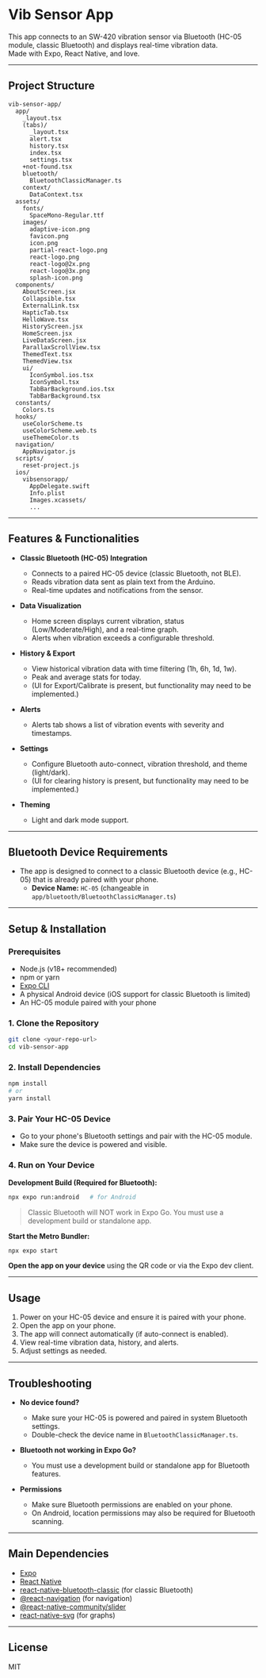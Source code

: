 # Vib Sensor App

This app connects to an SW-420 vibration sensor via Bluetooth (HC-05 module, classic Bluetooth) and displays real-time vibration data.  
Made with Expo, React Native, and love.

---

## Project Structure

```
vib-sensor-app/
  app/
    _layout.tsx
    (tabs)/
      _layout.tsx
      alert.tsx
      history.tsx
      index.tsx
      settings.tsx
    +not-found.tsx
    bluetooth/
      BluetoothClassicManager.ts
    context/
      DataContext.tsx
  assets/
    fonts/
      SpaceMono-Regular.ttf
    images/
      adaptive-icon.png
      favicon.png
      icon.png
      partial-react-logo.png
      react-logo.png
      react-logo@2x.png
      react-logo@3x.png
      splash-icon.png
  components/
    AboutScreen.jsx
    Collapsible.tsx
    ExternalLink.tsx
    HapticTab.tsx
    HelloWave.tsx
    HistoryScreen.jsx
    HomeScreen.jsx
    LiveDataScreen.jsx
    ParallaxScrollView.tsx
    ThemedText.tsx
    ThemedView.tsx
    ui/
      IconSymbol.ios.tsx
      IconSymbol.tsx
      TabBarBackground.ios.tsx
      TabBarBackground.tsx
  constants/
    Colors.ts
  hooks/
    useColorScheme.ts
    useColorScheme.web.ts
    useThemeColor.ts
  navigation/
    AppNavigator.js
  scripts/
    reset-project.js
  ios/
    vibsensorapp/
      AppDelegate.swift
      Info.plist
      Images.xcassets/
      ...
```

---

## Features & Functionalities

- **Classic Bluetooth (HC-05) Integration**

  - Connects to a paired HC-05 device (classic Bluetooth, not BLE).
  - Reads vibration data sent as plain text from the Arduino.
  - Real-time updates and notifications from the sensor.

- **Data Visualization**

  - Home screen displays current vibration, status (Low/Moderate/High), and a real-time graph.
  - Alerts when vibration exceeds a configurable threshold.

- **History & Export**

  - View historical vibration data with time filtering (1h, 6h, 1d, 1w).
  - Peak and average stats for today.
  - (UI for Export/Calibrate is present, but functionality may need to be implemented.)

- **Alerts**

  - Alerts tab shows a list of vibration events with severity and timestamps.

- **Settings**

  - Configure Bluetooth auto-connect, vibration threshold, and theme (light/dark).
  - (UI for clearing history is present, but functionality may need to be implemented.)

- **Theming**
  - Light and dark mode support.

---

## Bluetooth Device Requirements

- The app is designed to connect to a classic Bluetooth device (e.g., HC-05) that is already paired with your phone.
  - **Device Name:** `HC-05` (changeable in `app/bluetooth/BluetoothClassicManager.ts`)

---

## Setup & Installation

### Prerequisites

- Node.js (v18+ recommended)
- npm or yarn
- [Expo CLI](https://docs.expo.dev/get-started/installation/)
- A physical Android device (iOS support for classic Bluetooth is limited)
- An HC-05 module paired with your phone

### 1. Clone the Repository

```bash
git clone <your-repo-url>
cd vib-sensor-app
```

### 2. Install Dependencies

```bash
npm install
# or
yarn install
```

### 3. Pair Your HC-05 Device

- Go to your phone's Bluetooth settings and pair with the HC-05 module.
- Make sure the device is powered and visible.

### 4. Run on Your Device

**Development Build (Required for Bluetooth):**

```bash
npx expo run:android   # for Android
```

> Classic Bluetooth will NOT work in Expo Go. You must use a development build or standalone app.

**Start the Metro Bundler:**

```bash
npx expo start
```

**Open the app on your device** using the QR code or via the Expo dev client.

---

## Usage

1. Power on your HC-05 device and ensure it is paired with your phone.
2. Open the app on your phone.
3. The app will connect automatically (if auto-connect is enabled).
4. View real-time vibration data, history, and alerts.
5. Adjust settings as needed.

---

## Troubleshooting

- **No device found?**

  - Make sure your HC-05 is powered and paired in system Bluetooth settings.
  - Double-check the device name in `BluetoothClassicManager.ts`.

- **Bluetooth not working in Expo Go?**

  - You must use a development build or standalone app for Bluetooth features.

- **Permissions**
  - Make sure Bluetooth permissions are enabled on your phone.
  - On Android, location permissions may also be required for Bluetooth scanning.

---

## Main Dependencies

- [Expo](https://expo.dev/)
- [React Native](https://reactnative.dev/)
- [react-native-bluetooth-classic](https://github.com/kenjdavidson/react-native-bluetooth-classic) (for classic Bluetooth)
- [@react-navigation](https://reactnavigation.org/) (for navigation)
- [@react-native-community/slider](https://github.com/callstack/react-native-slider)
- [react-native-svg](https://github.com/software-mansion/react-native-svg) (for graphs)

---

## License

MIT
